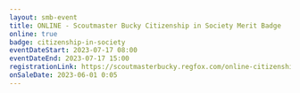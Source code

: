 ```yaml
---
layout: smb-event
title: ONLINE - Scoutmaster Bucky Citizenship in Society Merit Badge
online: true
badge: citizenship-in-society
eventDateStart: 2023-07-17 08:00
eventDateEnd: 2023-07-17 15:00
registrationLink: https://scoutmasterbucky.regfox.com/online-citizenship-in-society-merit-badge---2023-07-17
onSaleDate: 2023-06-01 0:05
---
```

